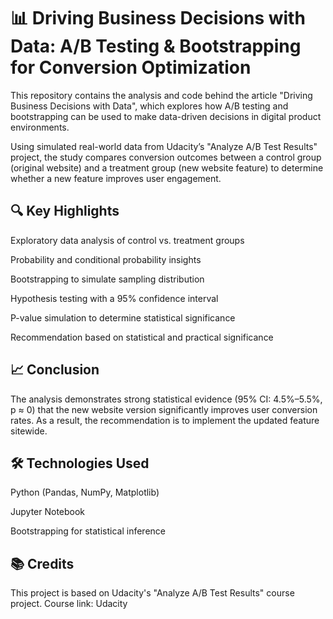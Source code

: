 
# 📊 Driving Business Decisions with Data: A/B Testing & Bootstrapping for Conversion Optimization
This repository contains the analysis and code behind the article "Driving Business Decisions with Data", which explores how A/B testing and bootstrapping can be used to make data-driven decisions in digital product environments.

Using simulated real-world data from Udacity’s "Analyze A/B Test Results" project, the study compares conversion outcomes between a control group (original website) and a treatment group (new website feature) to determine whether a new feature improves user engagement.

## 🔍 Key Highlights
Exploratory data analysis of control vs. treatment groups

Probability and conditional probability insights

Bootstrapping to simulate sampling distribution

Hypothesis testing with a 95% confidence interval

P-value simulation to determine statistical significance

Recommendation based on statistical and practical significance

## 📈 Conclusion
The analysis demonstrates strong statistical evidence (95% CI: 4.5%–5.5%, p ≈ 0) that the new website version significantly improves user conversion rates. As a result, the recommendation is to implement the updated feature sitewide.

## 🛠️ Technologies Used
Python (Pandas, NumPy, Matplotlib)

Jupyter Notebook

Bootstrapping for statistical inference

## 📚 Credits
This project is based on Udacity's "Analyze A/B Test Results" course project.
Course link: Udacity
